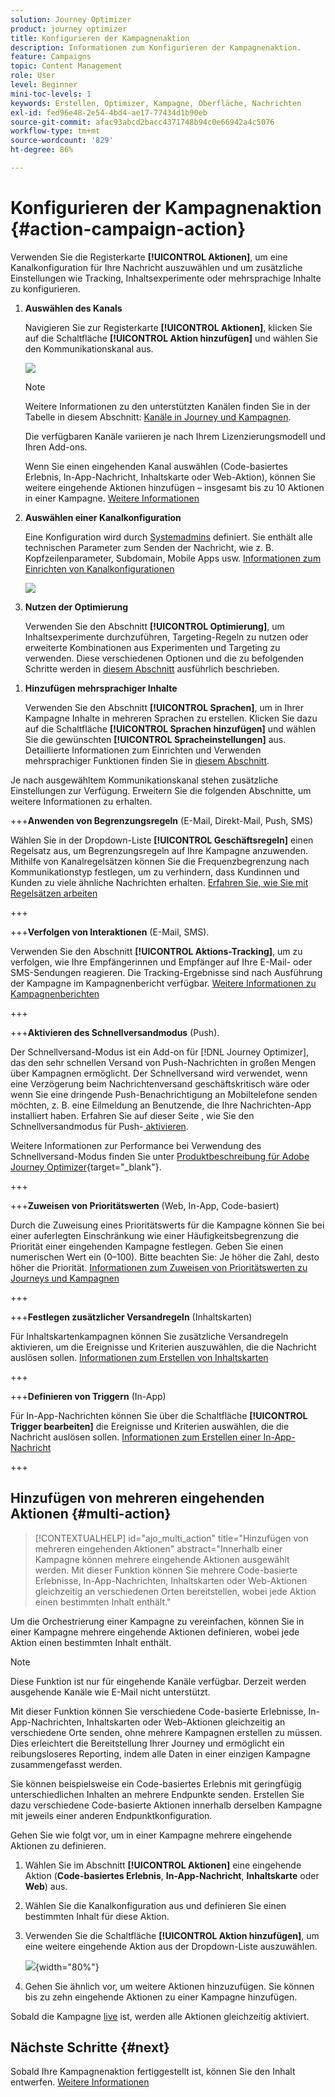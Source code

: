 ```yaml
---
solution: Journey Optimizer
product: journey optimizer
title: Konfigurieren der Kampagnenaktion
description: Informationen zum Konfigurieren der Kampagnenaktion.
feature: Campaigns
topic: Content Management
role: User
level: Beginner
mini-toc-levels: 1
keywords: Erstellen, Optimizer, Kampagne, Oberfläche, Nachrichten
exl-id: fed96e48-2e54-4bd4-ae17-77434d1b90eb
source-git-commit: afac93abcd2bacc4371748b94c0e66942a4c5076
workflow-type: tm+mt
source-wordcount: '829'
ht-degree: 86%

---
```


# Konfigurieren der Kampagnenaktion {#action-campaign-action}

Verwenden Sie die Registerkarte **[!UICONTROL Aktionen]**, um eine Kanalkonfiguration für Ihre Nachricht auszuwählen und um zusätzliche Einstellungen wie Tracking, Inhaltsexperimente oder mehrsprachige Inhalte zu konfigurieren.

1. **Auswählen des Kanals**

   Navigieren Sie zur Registerkarte **[!UICONTROL Aktionen]**, klicken Sie auf die Schaltfläche **[!UICONTROL Aktion hinzufügen]** und wählen Sie den Kommunikationskanal aus.

   ![](assets/create-campaign-add-action.png)

   >[!NOTE]
   >
   >Weitere Informationen zu den unterstützten Kanälen finden Sie in der Tabelle in diesem Abschnitt: [Kanäle in Journey und Kampagnen](../channels/gs-channels.md#channels).
   >
   >Die verfügbaren Kanäle variieren je nach Ihrem Lizenzierungsmodell und Ihren Add-ons.

   Wenn Sie einen eingehenden Kanal auswählen (Code-basiertes Erlebnis, In-App-Nachricht, Inhaltskarte oder Web-Aktion), können Sie weitere eingehende Aktionen hinzufügen – insgesamt bis zu 10 Aktionen in einer Kampagne. [Weitere Informationen](#multi-action)

1. **Auswählen einer Kanalkonfiguration**

   Eine Konfiguration wird durch [Systemadmins](../start/path/administrator.md) definiert. Sie enthält alle technischen Parameter zum Senden der Nachricht, wie z. B. Kopfzeilenparameter, Subdomain, Mobile Apps usw. [Informationen zum Einrichten von Kanalkonfigurationen](../configuration/channel-surfaces.md)

   ![](assets/create-campaign-action.png)

1. **Nutzen der Optimierung**

   Verwenden Sie den Abschnitt **[!UICONTROL Optimierung]**, um Inhaltsexperimente durchzuführen, Targeting-Regeln zu nutzen oder erweiterte Kombinationen aus Experimenten und Targeting zu verwenden. Diese verschiedenen Optionen und die zu befolgenden Schritte werden in [diesem Abschnitt](campaigns-message-optimization.md) ausführlich beschrieben.
<!--
1. **Create a content experiment**

    Use the **[!UICONTROL Content experiment]** section to define multiple delivery treatments in order to measure which one performs best for your target audience. Click the **[!UICONTROL Create experiment]** button then follow the steps detailed in this section: [Create a content experiment](../content-management/content-experiment.md).-->

1. **Hinzufügen mehrsprachiger Inhalte**

   Verwenden Sie den Abschnitt **[!UICONTROL Sprachen]**, um in Ihrer Kampagne Inhalte in mehreren Sprachen zu erstellen. Klicken Sie dazu auf die Schaltfläche **[!UICONTROL Sprachen hinzufügen]** und wählen Sie die gewünschten **[!UICONTROL Spracheinstellungen]** aus. Detaillierte Informationen zum Einrichten und Verwenden mehrsprachiger Funktionen finden Sie in [diesem Abschnitt](../content-management/multilingual-gs.md).

Je nach ausgewähltem Kommunikationskanal stehen zusätzliche Einstellungen zur Verfügung. Erweitern Sie die folgenden Abschnitte, um weitere Informationen zu erhalten.

+++**Anwenden von Begrenzungsregeln** (E-Mail, Direkt-Mail, Push, SMS)

Wählen Sie in der Dropdown-Liste **[!UICONTROL Geschäftsregeln]** einen Regelsatz aus, um Begrenzungsregeln auf Ihre Kampagne anzuwenden. Mithilfe von Kanalregelsätzen können Sie die Frequenzbegrenzung nach Kommunikationstyp festlegen, um zu verhindern, dass Kundinnen und Kunden zu viele ähnliche Nachrichten erhalten. [Erfahren Sie, wie Sie mit Regelsätzen arbeiten](../conflict-prioritization/rule-sets.md)

+++

+++**Verfolgen von Interaktionen** (E-Mail, SMS).

Verwenden Sie den Abschnitt **[!UICONTROL Aktions-Tracking]**, um zu verfolgen, wie Ihre Empfängerinnen und Empfänger auf Ihre E-Mail- oder SMS-Sendungen reagieren. Die Tracking-Ergebnisse sind nach Ausführung der Kampagne im Kampagnenbericht verfügbar. [Weitere Informationen zu Kampagnenberichten](../reports/campaign-global-report-cja.md)

+++

+++**Aktivieren des Schnellversandmodus** (Push).

Der Schnellversand-Modus ist ein Add-on für [!DNL Journey Optimizer], das den sehr schnellen Versand von Push-Nachrichten in großen Mengen über Kampagnen ermöglicht. Der Schnellversand wird verwendet, wenn eine Verzögerung beim Nachrichtenversand geschäftskritisch wäre oder wenn Sie eine dringende Push-Benachrichtigung an Mobiltelefone senden möchten, z. B. eine Eilmeldung an Benutzende, die Ihre Nachrichten-App installiert haben. Erfahren Sie auf dieser Seite , wie Sie den Schnellversandmodus für Push-[ aktivieren](../push/create-push.md#rapid-delivery).

Weitere Informationen zur Performance bei Verwendung des Schnellversand-Modus finden Sie unter [Produktbeschreibung für Adobe Journey Optimizer](https://helpx.adobe.com/de/legal/product-descriptions/adobe-journey-optimizer.html){target="_blank"}.

+++

+++**Zuweisen von Prioritätswerten** (Web, In-App, Code-basiert)

Durch die Zuweisung eines Prioritätswerts für die Kampagne können Sie bei einer auferlegten Einschränkung wie einer Häufigkeitsbegrenzung die Priorität einer eingehenden Kampagne festlegen. Geben Sie einen numerischen Wert ein (0–100). Bitte beachten Sie: Je höher die Zahl, desto höher die Priorität. [Informationen zum Zuweisen von Prioritätswerten zu Journeys und Kampagnen](../conflict-prioritization/priority-scores.md)

+++

+++**Festlegen zusätzlicher Versandregeln** (Inhaltskarten)

Für Inhaltskartenkampagnen können Sie zusätzliche Versandregeln aktivieren, um die Ereignisse und Kriterien auszuwählen, die die Nachricht auslösen sollen. [Informationen zum Erstellen von Inhaltskarten](../content-card/create-content-card.md)

+++

+++**Definieren von Triggern** (In-App)

Für In-App-Nachrichten können Sie über die Schaltfläche **[!UICONTROL Trigger bearbeiten]** die Ereignisse und Kriterien auswählen, die die Nachricht auslösen sollen. [Informationen zum Erstellen einer In-App-Nachricht](../in-app/create-in-app.md)

+++

## Hinzufügen von mehreren eingehenden Aktionen {#multi-action}

>[!CONTEXTUALHELP]
>id="ajo_multi_action"
>title="Hinzufügen von mehreren eingehenden Aktionen"
>abstract="Innerhalb einer Kampagne können mehrere eingehende Aktionen ausgewählt werden. Mit dieser Funktion können Sie mehrere Code-basierte Erlebnisse, In-App-Nachrichten, Inhaltskarten oder Web-Aktionen gleichzeitig an verschiedenen Orten bereitstellen, wobei jede Aktion einen bestimmten Inhalt enthält."

Um die Orchestrierung einer Kampagne zu vereinfachen, können Sie in einer Kampagne mehrere eingehende Aktionen definieren, wobei jede Aktion einen bestimmten Inhalt enthält.

>[!NOTE]
>
>Diese Funktion ist nur für eingehende Kanäle verfügbar. Derzeit werden ausgehende Kanäle wie E-Mail nicht unterstützt.

Mit dieser Funktion können Sie verschiedene Code-basierte Erlebnisse, In-App-Nachrichten, Inhaltskarten oder Web-Aktionen gleichzeitig an verschiedene Orte senden, ohne mehrere Kampagnen erstellen zu müssen. Dies erleichtert die Bereitstellung Ihrer Journey und ermöglicht ein reibungsloseres Reporting, indem alle Daten in einer einzigen Kampagne zusammengefasst werden.

Sie können beispielsweise ein Code-basiertes Erlebnis mit geringfügig unterschiedlichen Inhalten an mehrere Endpunkte senden. Erstellen Sie dazu verschiedene Code-basierte Aktionen innerhalb derselben Kampagne mit jeweils einer anderen Endpunktkonfiguration.

Gehen Sie wie folgt vor, um in einer Kampagne mehrere eingehende Aktionen zu definieren.

1. Wählen Sie im Abschnitt **[!UICONTROL Aktionen]** eine eingehende Aktion (**Code-basiertes Erlebnis**, **In-App-Nachricht**, **Inhaltskarte** oder **Web**) aus.

1. Wählen Sie die Kanalkonfiguration aus und definieren Sie einen bestimmten Inhalt für diese Aktion.

1. Verwenden Sie die Schaltfläche **[!UICONTROL Aktion hinzufügen]**, um eine weitere eingehende Aktion aus der Dropdown-Liste auszuwählen.

   ![](assets/create-campaign-multi-action.png){width="80%"}

1. Gehen Sie ähnlich vor, um weitere Aktionen hinzuzufügen. Sie können bis zu zehn eingehende Aktionen zu einer Kampagne hinzufügen.

Sobald die Kampagne [live](review-activate-campaign.md) ist, werden alle Aktionen gleichzeitig aktiviert.

## Nächste Schritte {#next}

Sobald Ihre Kampagnenaktion fertiggestellt ist, können Sie den Inhalt entwerfen. [Weitere Informationen](campaign-content.md)
